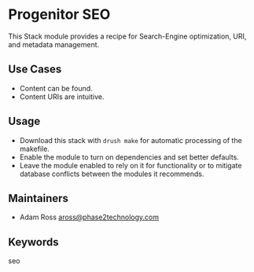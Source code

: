 # Progenitor SEO

This Stack module provides a recipe for Search-Engine optimization, URI, and
metadata management.

## Use Cases

* Content can be found.
* Content URIs are intuitive.

## Usage

* Download this stack with `drush make` for automatic processing of the makefile.
* Enable the module to turn on dependencies and set better defaults.
* Leave the module enabled to rely on it for functionality or to mitigate database
  conflicts between the modules it recommends.

## Maintainers

* Adam Ross <aross@phase2technology.com>

## Keywords

seo
